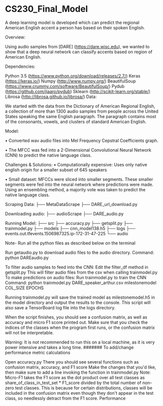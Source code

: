 # CS230_Final_Model

A deep learning model is developed which can predict the regional American English accent a person has based on their spoken English.

Overview:

Using audio samples from [DARE] (https://dare.wisc.edu), we wanted to show that a deep neural network can classify accents based on region of American English.

Dependencies:

Python 3.5 (https://www.python.org/download/releases/2.7/)
Keras (https://keras.io/)
Numpy (http://www.numpy.org/)
BeautifulSoup (https://www.crummy.com/software/BeautifulSoup/)
Pydub (https://github.com/jiaaro/pydub)
Sklearn (http://scikit-learn.org/stable/)
Librosa (http://librosa.github.io/librosa/)
Data:

We started with the data from the Dictionary of American Regional English, a collection of more than 1300 audio samples from people across the United States speaking the same English paragraph. The paragraph contains most of the consonants, vowels, and clusters of standard American English.

Model:

• Converted wav audio files into Mel Frequency Cepstral Coefficients graph.

• The MFCC was fed into a 2-Dimensional Convolutional Neural Network (CNN) to predict the native language class.

Challenges & Solutions:
• Computationally expensive: Uses only native english origin for a smaller subset of 645 speakers

• Small dataset: MFCCs were sliced into smaller segments. These smaller segments were fed into the neural network where predictions were made. Using an ensembling method, a majority vote was taken to predict the native language class.

Scraping Data:
├── MetaDataScrape
├── DARE_url_download.py

Downloading audio:
├── audioScrape
├── DARE_audio.py

Running Model:
├── src
├── accuracy.py ├── getsplit.py ├── trainmodel.py ├── models
├── cnn_model138.h5 ├── logs
├── events.out.tfevents.1506987325.ip-172-31-47-225 └── audio

Note- Run all the python files as described below on the terminal

Run getaudio.py to download audio files to the audio directory.
Command: python DAREaudio.py

To filter audio samples to feed into the CNN:
Edit the filter_df method in getsplit.py
This will filter audio files from the csv when calling trainmodel.py
To make predictions on audio files:
Run trainmodel.py to train the CNN
Command: python trainmodel.py DARE_speaker_arthur.csv milestonemodel COL_SIZE EPOCHS

Running trainmodel.py will save the trained model as milestonemodel.h5 in the model directory and output the results to the console.
This script will also save a TensorBoard log file into the logs directory.

When the script finishes, you should see a confusion matrix, as well as accuracy and micro F1 score printed out. Make sure that you check the indices of the classes when the program first runs, or the confusion matrix will not be interpretable.

Warning: It is not recommended to run this on a local machine, as it is very power intensive and takes a long time.
####### To add/change performance metric calculations

Open accuracy.py
There you should see several functions such as confusion matrix, accuracy, and F1 score
Make the changes that you'd like, then make sure to add a line invoking the function in trainmodel.py
Note: Micro-F1 takes the F1 score as the dot product over all test classes as share_of_class_in_test_set * F1_score divided by the total number of non-zero test classes. This is because for certain distributions, classes will be included in the confusion matrix even though they don't appear in the test class, so needlessly detract from the F1 score.
Performance
